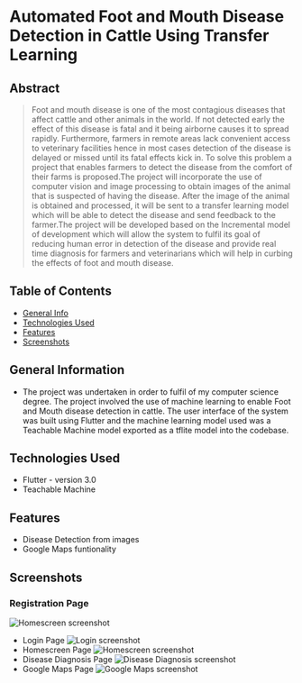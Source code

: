 # Automated Foot and Mouth Disease Detection in Cattle Using Transfer Learning
## Abstract
> Foot and mouth disease is one of the most contagious diseases that affect cattle and other animals in the world. If not detected early the effect of this disease is fatal and it being airborne causes it to spread rapidly. Furthermore, farmers in remote areas lack convenient access to veterinary facilities hence in most cases detection of the disease is delayed or missed until its fatal effects kick in. To solve this problem a project that enables farmers to detect the disease from the comfort of their farms is proposed.The project will incorporate the use of computer vision and image processing to obtain images of the animal that is suspected of having the disease. After the image of the animal is obtained and processed, it will be sent to a transfer learning model which will be able to detect the disease and send feedback to the farmer.The project will be developed based on the Incremental model of development which will allow the system to fulfil its goal of reducing human error in detection of the disease and provide real time diagnosis for farmers and veterinarians which will help in curbing the effects of foot and mouth disease.


## Table of Contents
* [General Info](#general-information)
* [Technologies Used](#technologies-used)
* [Features](#features)
* [Screenshots](#screenshots)



## General Information
- The project was undertaken in order to fulfil of my computer science degree. The project involved the use of machine learning to enable Foot and Mouth disease detection in cattle. The user interface of the system was built using Flutter and the machine learning model used was a Teachable Machine model exported as a tflite model into the codebase.



## Technologies Used
- Flutter - version 3.0
- Teachable Machine


## Features

- Disease Detection from images
- Google Maps funtionality



## Screenshots
### Registration Page
![Homescreen screenshot](https://github.com/mo1501/FMD_APP/blob/main/images/Screenshot%202022-11-29%20at%2015.57.45.png?raw=true)
- Login Page
![Login screenshot](https://github.com/mo1501/FMD_APP/blob/main/images/Screenshot%202022-11-29%20at%2015.58.38.png?raw=true)
- Homescreen Page
![Homescreen screenshot](https://github.com/mo1501/FMD_APP/blob/main/images/Screenshot%202022-11-29%20at%2015.59.00.png?raw=true)
- Disease Diagnosis Page
![Disease Diagnosis screenshot](https://github.com/mo1501/FMD_APP/blob/main/images/Screenshot%202022-11-29%20at%2015.59.22.png?raw=true)
- Google Maps Page
![Google Maps screenshot](https://github.com/mo1501/FMD_APP/blob/main/images/Screenshot%202022-11-29%20at%2015.59.55.png?raw=true)
<!-- If you have screenshots you'd like to share, include them here. -->


